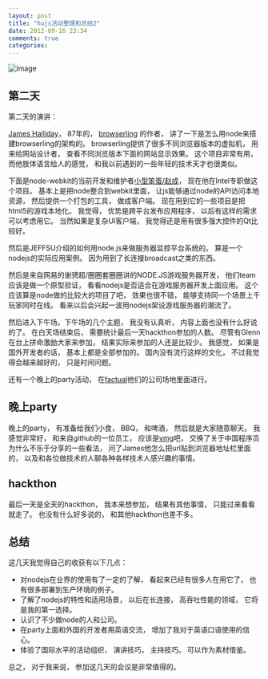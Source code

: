 ```yaml
---
layout: post
title: "hujs活动整理和总结2"
date: 2012-09-16 23:34
comments: true
categories: 
---
```


![image](http://i.imgur.com/vAQgj.jpg)

第二天
-----------------------------

第二天的演讲：

[James Halliday](https://github.com/substack)， 87年的， [browserling](https://browserling.com/) 的作者，
讲了一下是怎么用node来搭建browserling的架构的。 browserling提供了很多不同浏览器版本的虚拟机， 用来给网站设计者， 查看不同浏览版本下面的网站显示效果。
这个项目非常有用， 而他肢体语言给人的感觉， 和我以前遇到的一些年轻的技术天才也很类似。

下面是node-webkit的当前开发和维护者[小型笨蛋/赵成](https://github.com/zcbenz)， 现在他在Intel专职做这个项目。
基本上是把node整合到webkit里面， 让js能够通过node的API访问本地资源， 然后提供一个打包的工具， 做成客户端。
现在用到它的一些项目是把html5的游戏本地化。 我觉得， 优势是跨平台发布应用程序， 以后有这样的需求可以考虑用它。 当然如果是复杂UI客户端， 我觉得还是用有很多强大控件的Qt比较好。

然后是JEFFSU介绍的如何用node.js来做服务器监控平台系统的。 算是一个nodejs的实际应用案例。 因为用到了长连接broadcast之类的东西。

然后是来自网易的谢骋超/圈圈套圈圈讲的NODE.JS游戏服务器开发， 他们team应该是做一个原型验证， 看看nodejs是否适合在游戏服务器开发上面应用。
这个应该算是node做的比较大的项目了吧， 效果也很不错， 能够支持同一个场景上千玩家同时在线。 看来以后会兴起一波用nodejs架设游戏服务器的潮流了。

然后进入下午场。下午场的几个主题， 我没有认真听， 内容上面也没有什么好说的了。 
在白天场结束后， 需要统计最后一天hackthon参加的人数。 尽管有Glenn在台上拼命激励大家来参加， 结果实际来参加的人还是比较少。
我感觉， 如果是国外开发者的话， 基本上都是全部参加的。 国内没有流行这样的文化， 不过我觉得会越来越好的， 只是时间问题。

还有一个晚上的party活动， 在[factual](http://factual.com)他们的公司场地里面进行。

晚上party
------------------------------
晚上的party， 有准备给我们小食， BBQ， 和啤酒， 然后就是大家随意聊天。 我感觉非常好， 
和来自github的一位员工， 应该是[vmg](https://github.com/vmg)吧， 交换了关于中国程序员为什么不乐于分享的一些看法，
问了James他怎么把url贴到浏览器地址栏里面的， 以及和各位做技术的人聊各种各样技术人感兴趣的事情。

hackthon
------------------------------
最后一天是全天的hackthon， 我本来想参加， 结果有其他事情， 只能过来看看就走了。 也没有什么好多说的， 和其他hackthon也差不多。

总结
------------------------------
这几天我觉得自己的收获有以下几点：

- 对nodejs在业界的使用有了一定的了解， 看起来已经有很多人在用它了， 也有很多部署到生产环境的例子。
- 了解了nodejs的特性和适用场景， 以后在长连接， 高吞吐性能的领域， 它将是我的第一选择。
- 认识了不少做node的人和公司。
- 在party上面和外国的开发者用英语交流， 增加了我对于英语口语使用的信心。
- 体验了国际水平的活动组织， 演讲技巧， 主持技巧。 可以作为素材借鉴。

总之， 对于我来说， 参加这几天的会议是非常值得的。

